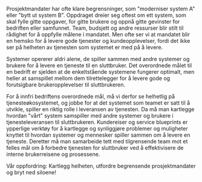 Prosjektmandater har ofte klare begrensninger, som "moderniser system A" eller "bytt ut system B". Oppdraget dreier seg oftest om ett system, som skal fylle gitte oppgaver, for gitte brukere og oppnå gitte gevinster for bedriften eller samfunnet. Team, budsjett og andre ressurser blir stilt til rådighet for å oppfylle målene i mandatet. Men ofte ser vi at mandatet blir en hemsko for å levere gode tjenester og kundeopplevelser, fordi det ikke ser på helheten av tjenesten som systemet er med på å levere. 

Systemer opererer aldri alene, de spiller sammen med andre systemer og brukere for å levere en tjeneste til en sluttbruker. Det overordnede målet til en bedrift er sjelden at de enkeltstående systemene fungerer optimalt, men heller at samspillet mellom dem tilrettelegger for å levere gode og forutsigbare brukeropplevelser til sluttbrukeren. 

For å innfri bedriftens overordnede mål, må vi derfor se helhetlig på tjenesteøkosystemet, og jobbe for at det systemet som teamet er satt til å utvikle, spiller en riktig rolle i leveransen av tjenesten. Da må man kartlegge hvordan "vårt" system samspiller med andre systemer og brukere i tjenesteleveransen til sluttbrukeren. Kundereiser og service blueprints er ypperlige verktøy for å kartlegge og synliggjøre problemer og muligheter knyttet til hvordan systemer og mennesker spiller sammen om å levere en tjeneste. Deretter må man samarbeide tett med tilgrensende team mot et felles mål om å forbedre tjenesten for sluttbruker ved å effektivisere de interne brukerreisene og prosessene. 

Vår oppfordring: Kartlegg helheten, utfordre begrensende prosjektmandater og bryt ned siloene!  
